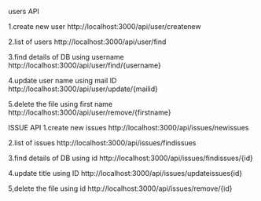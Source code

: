 users API

1.create new user 
http://localhost:3000/api/user/createnew

2.list of users
http://localhost:3000/api/user/find

3.find details of DB using username
http://localhost:3000/api/user/find/{username}

4.update user name using mail ID 
http://localhost:3000/api/user/update/{mailid}

5.delete the file using first name
http://localhost:3000/api/user/remove/{firstname}

ISSUE API
1.create new issues
http://localhost:3000/api/issues/newissues

2.list of issues
http://localhost:3000/api/issues/findissues

3.find details of DB using id
http://localhost:3000/api/issues/findissues/{id}

4.update title using ID 
http://localhost:3000/api/issues/updateissues{id}

5,delete the file using id
http://localhost:3000/api/issues/remove/{id}
